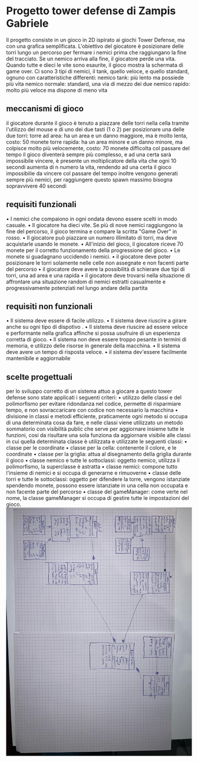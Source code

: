# Progetto tower defense di Zampis Gabriele
Il progetto consiste in un gioco in 2D ispirato ai giochi Tower Defense, ma con una grafica semplificata. L'obiettivo del giocatore è posizionare delle torri lungo un percorso per fermare i nemici prima che raggiungano la fine del tracciato. Se un nemico arriva alla fine, il giocatore perde una vita. Quando tutte e dieci le vite sono esaurite, il gioco mostra la schermata di game over. Ci sono 3 tipi di nemici, il tank, quello veloce, e quello standard, ognuno con caratteristiche differenti:
 nemico tank: più lento ma possiede più vita
 nemico normale: standard, una via di mezzo dei due 
 nemico rapido: molto più veloce ma dispone di meno vita 
## meccanismi di gioco 
il giocatore durante il gioco è tenuto a piazzare delle torri nella cella tramite l'utilizzo del mouse e di uno dei due tasti (1 o 2) per posizionare una delle due torri:
 torre ad area: ha un area e un danno maggiore, ma è molto lenta, costo: 50 monete
 torre rapida: ha un area minore e un danno minore, ma colpisce molto più velocemente, costo: 70 monete 
difficolta
col passare del tempo il gioco diventerà sempre più complesso, e ad una certa sarà impossibile vincere, è presente un moltiplicatore della vita che ogni 10 secondi aumenta di n numero la vita, rendendo ad una certa il gioco impossibilie da vincere
col passare del tempo inoltre vengono generati sempre più nemici, per raggiungere questo spawn massimo bisogna sopravvivere 40 secondi 
## requisiti funzionali 
• I nemici che compaiono in ogni ondata devono essere scelti in modo casuale.
• Il giocatore ha dieci vite. Se più di nove nemici raggiungono la fine del percorso, il gioco termina e compare la scritta "Game Over" in rosso.
• Il giocatore può piazzare un numero illimitato di torri, ma deve acquistarle usando le monete.
• All'inizio del gioco, il giocatore riceve 70 monete per il corretto funzionamento della progressione del gioco.
• Le monete si guadagnano uccidendo i nemici.
• il giocatore deve poter posizionare le torri solamente nelle celle non assegnate e non facenti parte del percorso 
• il giocatore deve avere la possibilità di schierare due tipi di torri, una ad area e una rapida
• il giocatore deve trovarsi nella situazione di affrontare una situazione random di nemici estratti casualmente e progressivamente potenziati nel lungo andare della partita
## requisiti non funzionali
• Il sistema deve essere di facile utilizzo.
• Il sistema deve riuscire a girare anche su ogni tipo di dispotivo .
• Il sistema deve riuscire ad essere veloce e performante nella grafica affinche si possa usufruire di un esperienza corretta di gioco.
• Il sistema non deve essere troppo pesante in termini di memoria, e utilizzo delle risorse in generale della macchina.
• Il sistema deve avere un tempo di risposta veloce.
• il sistema dev'essere facilmente mantenibile e aggiornabile
## scelte progettuali 
per lo sviluppo corretto di un sistema attuo a giocare a questo tower defense sono state applicati i seguenti criteri:
• utilizzo delle classi e del polimorfismo per evitare ridondanza nel codice, permette di risparmiare tempo, e non sovraccaricare con codice non necessario la macchina
• divisione in classi e metodi efficiente, praticamente ogni metodo si occupa di una determinata cosa da fare, e nelle classi viene utilizzato un metodo sommatorio con visibilità public che serve per aggiornare insieme tutte le funzioni, cosi da risultare una sola funziona da aggiornare visibile alle classi in cui quella determinata classe è utilizzata
e utilizzate le seguenti classi: 
• classe per le coordinate
• classe per la cella: contenente il colore, e le coordinate 
• classe per la griglia: attua al disegnamento della griglia durante il gioco 
• classe nemico e tutte le sottoclassi: oggetto nemico, utilizza il polimorfismo, la superclasse è astratta 
• classe nemici: compone tutto l'insieme di nemici e si occupa di generarne e rimuoverne 
• classe delle torri e tutte le sottoclassi: oggetto per difendere la torre, vengono istanziate spendendo monete, possono essere istanziate in una cella non occupata e non facente parte del percorso
• classe del gameManager: come verte nel nome, la classe gameManager si occupa di gestire tutte le impostazioni del gioco.
![uml progetto](uml.jpg)
